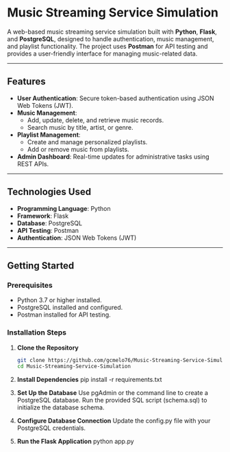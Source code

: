 # Music Streaming Service Simulation

A web-based music streaming service simulation built with **Python**, **Flask**, and **PostgreSQL**, designed to handle authentication, music management, and playlist functionality. The project uses **Postman** for API testing and provides a user-friendly interface for managing music-related data.

---

## Features

- **User Authentication**: Secure token-based authentication using JSON Web Tokens (JWT).
- **Music Management**:
  - Add, update, delete, and retrieve music records.
  - Search music by title, artist, or genre.
- **Playlist Management**:
  - Create and manage personalized playlists.
  - Add or remove music from playlists.
- **Admin Dashboard**: Real-time updates for administrative tasks using REST APIs.

---

## Technologies Used

- **Programming Language**: Python
- **Framework**: Flask
- **Database**: PostgreSQL
- **API Testing**: Postman
- **Authentication**: JSON Web Tokens (JWT)

---

## Getting Started

### Prerequisites

- Python 3.7 or higher installed.
- PostgreSQL installed and configured.
- Postman installed for API testing.

### Installation Steps

1. **Clone the Repository**
   ```bash
   git clone https://github.com/gcmelo76/Music-Streaming-Service-Simulation.git
   cd Music-Streaming-Service-Simulation

2. **Install Dependencies**
   pip install -r requirements.txt

3. **Set Up the Database**
   Use pgAdmin or the command line to create a PostgreSQL database.
   Run the provided SQL script (schema.sql) to initialize the database schema.

4. **Configure Database Connection**
   Update the config.py file with your PostgreSQL credentials.

5. **Run the Flask Application**
   python app.py


